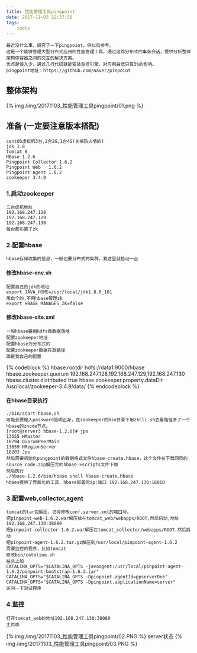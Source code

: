 ```yaml
---
title: 性能管理工具pingpoint
date: 2017-11-03 22:37:50
tags:
    tools
---
```



    最近没什么事，研究了一下pingpoint，供以后参考。
    这是一个能够管理大型分布式应用的性能管理工具，通过追踪分布式的事务会话，提供分析整体架构中容器之间的交互的解决方案。
    优点是侵入少，通过几行代码就能安装监控引擎，对应用最低只有3%的影响。
    pingpoint地址：https://github.com/naver/pinpoint

## 整体架构
{% img /img/20171103_性能管理工具pingpoint/01.png %}
## 准备 (一定要注意版本搭配)
    centOS虚拟机3台,2台2G,1台4G(关掉防火墙的)
    jdk 1.8
    tomcat 8
    HBase 1.2.6
    Pingpoint Collector 1.6.2
    Pingpoint Web   1.6.2
    Pingpoint Agent 1.6.2
    zookeeper 3.4.9
### 1.启动zookeeper
    三台虚机地址
    192.168.247.128
    192.168.247.129
    192.168.247.130
    每台都布置了zk
### 2.配置hbase
    hbase存储收集的信息，一般也要分布式的集群，我这里就启动一台
#### 修改hbase-env.sh
    配置自己的jdk的地址
    export JAVA_HOME=/usr/local/jdk1.8.0_101
    用自个的,不用hbase管理zk
    export HBASE_MANAGES_ZK=false
#### 修改hbase-site.xml
    一般hbase要用hdfs做数据落地
    配置zookeeper地址
    配置hbase为分布式的
    配置zookeeper数据存放路径
    面是我自己的配置
{% codeblock %}
    <property>
        <name>hbase.rootdir</name>
        <value>hdfs://data1:9000/hbase</value>
    </property>
    <property>
        <name>hbase.zookeeper.quorum</name>
        <value>192.168.247.128,192.168.247.129,192.168.247.130</value>
    </property>
    <property>
        <name>hbase.cluster.distributed</name>
        <value>true</value>
    </property>
    <property>
        <name>hbase.zookeeper.property.dataDir</name>
        <value>/usr/local/zookeeper-3.4.9/data/</value>
    </property>
{% endcodeblock %}
#### 在hbase目录执行
    ./bin/start-hbase.sh
    可能会要输入password验明正身，在zookeeper的bin目录下用zkCli.sh去看路径多了一个hbase的znode节点。
    [root@server3 hbase-1.2.6]# jps
    13555 HMaster       
    10794 QuorumPeerMain
    13659 HRegionServer
    18203 Jps
    然后需要初始化pingpoint的数据格式文件hbase-create.hbase，这个文件在下载网页的source code.zip解压完的hbase->scripts文件下面
    然后执行
    ./hbase-1.2.6/bin/hbase shell hbase-create.hbase
    hbaes提供了界面化的工具，hbase部署的ip:端口 192.168.247.130:16010
### 3.配置web,collector,agent
    tomcat的tar包解压，记得修改conf.server.xml的端口号。
    把pinpoint-web-1.6.2.war解压放在tomcat_web/webapps/ROOT,然后启动,地址192.168.247.130:38080
    把pinpoint-collector-1.6.2.war解压在tomcat_collector/webapps/ROOT,然后启动
    把pinpoint-agent-1.6.2.tar.gz解压到/usr/local/pinpoint-agent-1.6.2
    需要监控的程序，比如tomcat
    修改bin/catalina.sh
    在头上加
    CATALINA_OPTS="$CATALINA_OPTS -javaagent:/usr/local/pinpoint-agent-1.6.2/pinpoint-bootstrap-1.6.2.jar"
    CATALINA_OPTS="$CATALINA_OPTS -Dpinpoint.agentId=ppserverOne"
    CATALINA_OPTS="$CATALINA_OPTS -Dpinpoint.applicationName=server"
    访问一下测试程序
### 4.监控
    打开tomcat_web的地址192.168.247.130:38080
    主页面
{% img /img/20171103_性能管理工具pingpoint/02.PNG %}
    server状态
{% img /img/20171103_性能管理工具pingpoint/03.PNG %}




 












